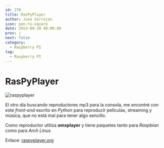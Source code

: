 ```yaml
---
id: 270
title: RasPyPlayer
author: Jose Cerrejon
icon: pen-to-square
date: 2013-09-20 08:00:00
prev: /
next: false
category:
  - Raspberry PI
tag:
  - Raspberry PI
---
```


# RasPyPlayer

![raspyplayer](/images/2013/09/raspiplayer.jpg)

El otro día buscando reproductores mp3 para la consola, me encontré con este *front-end* escrito en *Python* para reproducir películas, streaming y música, que no está mal para tener algo sencillo.

Como reproductor utiliza **omxplayer** y tiene paquetes tanto para *Raspbian* como para *Arch Linux*.

Enlace: [raspyplayer.org](http://raspyplayer.org)
